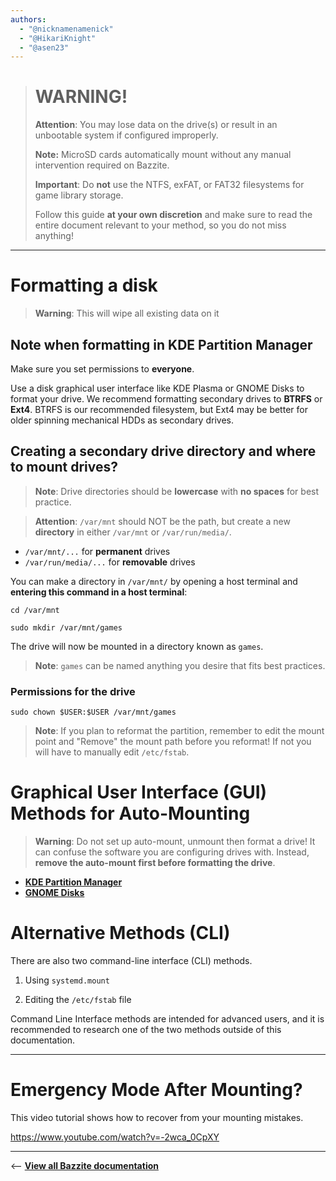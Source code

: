 ```yaml
---
authors:
  - "@nicknamenamenick"
  - "@HikariKnight"
  - "@asen23"
---
```


<!-- ANCHOR: METADATA -->
<!--{"url_discourse": "https://universal-blue.discourse.group/docs?topic=970", "fetched_at": "2024-09-03 16:43:14.005694+00:00"}-->
<!-- ANCHOR_END: METADATA -->

> # WARNING!
>
> **Attention**: You may lose data on the drive(s) or result in an unbootable system if configured improperly.
>
> **Note:** MicroSD cards automatically mount without any manual intervention required on Bazzite.
>
> **Important**: Do **not** use the NTFS, exFAT, or FAT32 filesystems for game library storage.
>
> Follow this guide **at your own discretion** and make sure to read the entire document relevant to your method, so you do not miss anything!

<hr>

# Formatting a disk

> **Warning**: This will wipe all existing data on it

## Note when formatting in **KDE Partition Manager**

Make sure you set permissions to **everyone**.

Use a disk graphical user interface like KDE Plasma or GNOME Disks to format your drive. We recommend formatting secondary drives to **BTRFS** or **Ext4**. BTRFS is our recommended filesystem, but Ext4 may be better for older spinning mechanical HDDs as secondary drives.

## Creating a secondary drive directory and where to mount drives?

> **Note**: Drive directories should be **lowercase** with **no spaces** for best practice.

> **Attention**: `/var/mnt` should NOT be the path, but create a new **directory** in either `/var/mnt` or `/var/run/media/`.

- `/var/mnt/...` for **permanent** drives
- `/var/run/media/...` for **removable** drives

You can make a directory in `/var/mnt/` by opening a host terminal and **entering this command in a host terminal**:

```command
cd /var/mnt
```

```command
sudo mkdir /var/mnt/games
```

The drive will now be mounted in a directory known as `games`.

> **Note**: `games` can be named anything you desire that fits best practices.

### Permissions for the drive

```command
sudo chown $USER:$USER /var/mnt/games
```

> **Note**: If you plan to reformat the partition, remember to edit the mount point and "Remove" the mount path before you reformat! If not you will have to manually edit `/etc/fstab`.

# Graphical User Interface (GUI) Methods for Auto-Mounting

> **Warning**: Do not set up auto-mount, unmount then format a drive! It can confuse the software you are configuring drives with. Instead, **remove the auto-mount first before formatting the drive**.

- [**KDE Partition Manager**](./KDE_Partition_Manager_Auto_Mount_Guide.md)
- [**GNOME Disks**](./GNOME_Disks_Auto-Mount_Guide.md)

# Alternative Methods (CLI)

There are also two command-line interface (CLI) methods.

1.  Using `systemd.mount`

2.  Editing the `/etc/fstab` file

Command Line Interface methods are intended for advanced users, and it is recommended to research one of the two methods outside of this documentation.

<hr>

# Emergency Mode After Mounting?

This video tutorial shows how to recover from your mounting mistakes.

https://www.youtube.com/watch?v=-2wca_0CpXY

<hr>

<-- [**View all Bazzite documentation**](https://docs.bazzite.gg)
